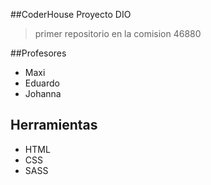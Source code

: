 ##CoderHouse Proyecto DIO

>primer repositorio en la comision 46880

##Profesores

- Maxi
- Eduardo
- Johanna

## Herramientas

- HTML
- CSS 
- SASS
